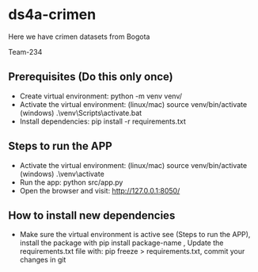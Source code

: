 # ds4a-crimen
Here we have crimen datasets from Bogota

Team-234

## Prerequisites (Do this only once)
- Create virtual environment: python -m venv venv/
- Activate the virtual environment: (linux/mac) source venv/bin/activate (windows) .\venv\Scripts\activate.bat
- Install dependencies: pip install -r requirements.txt

## Steps to run the APP 
- Activate the virtual environment: (linux/mac) source venv/bin/activate (windows) .\venv\activate
- Run the app: python src/app.py
- Open the browser and visit: http://127.0.0.1:8050/


## How to install new dependencies
- Make sure the virtual environment is active see (Steps to run the APP), install the package with pip install package-name , Update the
requirements.txt file with: pip freeze > requirements.txt, commit your changes in git

